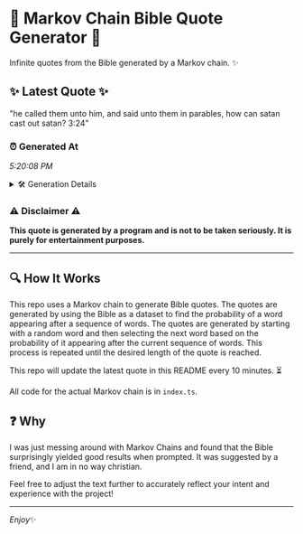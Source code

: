 # 📖 Markov Chain Bible Quote Generator 📖

Infinite quotes from the Bible generated by a Markov chain. ✨

## ✨ Latest Quote ✨
"he called them unto him, and said unto them in parables, how can satan cast out satan? 3:24"

### ⏰ Generated At
*5:20:08 PM*

<details>
    <summary>🛠️ Generation Details</summary>
    <p>
        <strong>🌱 Seed:</strong> he<br>
        <strong>🔄 Iterations:</strong> 17<br>
        <strong>📜 Context History:</strong><br>[ he ]: called<br>[ he, called ]: them<br>[ he, called, them ]: unto<br>[ he, called, them, unto ]: him,<br>[ he, called, them, unto, him, ]: and<br>[ he, called, them, unto, him,, and ]: said<br>[ called, them, unto, him,, and, said ]: unto<br>[ them, unto, him,, and, said, unto ]: them<br>[ unto, him,, and, said, unto, them ]: in<br>[ him,, and, said, unto, them, in ]: parables,<br>[ and, said, unto, them, in, parables, ]: how<br>[ said, unto, them, in, parables,, how ]: can<br>[ unto, them, in, parables,, how, can ]: satan<br>[ them, in, parables,, how, can, satan ]: cast<br>[ in, parables,, how, can, satan, cast ]: out<br>[ parables,, how, can, satan, cast, out ]: satan?<br>[ how, can, satan, cast, out, satan? ]: 3:24<br>
    </p>
</details>

### ⚠️ Disclaimer ⚠️
**This quote is generated by a program and is not to be taken seriously. It is purely for entertainment purposes.**

---

## 🔍 How It Works

This repo uses a Markov chain to generate Bible quotes. The quotes are generated by using the Bible as a dataset to find the probability of a word appearing after a sequence of words. The quotes are generated by starting with a random word and then selecting the next word based on the probability of it appearing after the current sequence of words. This process is repeated until the desired length of the quote is reached.

This repo will update the latest quote in this README every 10 minutes. ⏳

All code for the actual Markov chain is in `index.ts`.

## ❓ Why

I was just messing around with Markov Chains and found that the Bible surprisingly yielded good results when prompted. 
It was suggested by a friend, and I am in no way christian.

Feel free to adjust the text further to accurately reflect your intent and experience with the project!

---

*Enjoy*✨
